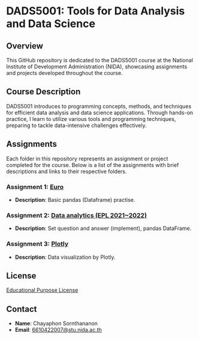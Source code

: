 # DADS5001: Tools for Data Analysis and Data Science

## Overview
This GitHub repository is dedicated to the DADS5001 course at the National Institute of Development Administration (NIDA), showcasing assignments and projects developed throughout the course.

## Course Description
DADS5001 introduces to programming concepts, methods, and techniques for efficient data analysis and data science applications. Through hands-on practice, I learn to utilize various tools and programming techniques, preparing to tackle data-intensive challenges effectively.

## Assignments
Each folder in this repository represents an assignment or project completed for the course. Below is a list of the assignments with brief descriptions and links to their respective folders.

### Assignment 1: [Euro]()
- **Description**: Basic pandas (Dataframe) practise.


### Assignment 2: [Data analytics (EPL 2021~2022)]()
- **Description**: Set question and answer (implement), pandas DataFrame.


### Assignment 3: [Plotly](https://github.com/chayaphon/DADS5001/tree/main/Assignment_3)
- **Description**: Data visualization by Plotly.

## License
[Educational Purpose License](https://github.com/chayaphon/DADS5001/blob/main/LICENSE.md)

## Contact
- **Name**: Chayaphon Sornthananon
- **Email**: 6610422007@stu.nida.ac.th